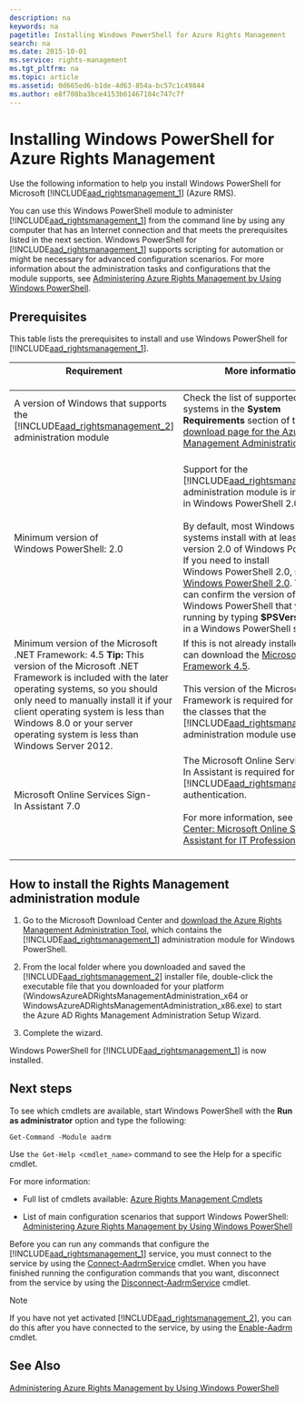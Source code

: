 ```yaml
---
description: na
keywords: na
pagetitle: Installing Windows PowerShell for Azure Rights Management
search: na
ms.date: 2015-10-01
ms.service: rights-management
ms.tgt_pltfrm: na
ms.topic: article
ms.assetid: 0d665ed6-b1de-4d63-854a-bc57c1c49844
ms.author: e8f708ba3bce4153b61467184c747c7f
---
```

# Installing Windows PowerShell for Azure Rights Management
Use the following information to help you install Windows PowerShell for Microsoft [!INCLUDE[aad_rightsmanagement_1](../Token/aad_rightsmanagement_1_md.md)] (Azure RMS).

You can use this Windows PowerShell module to administer [!INCLUDE[aad_rightsmanagement_1](../Token/aad_rightsmanagement_1_md.md)] from the command line by using any computer that has an Internet connection and that meets the prerequisites listed in the next section. Windows PowerShell for [!INCLUDE[aad_rightsmanagement_1](../Token/aad_rightsmanagement_1_md.md)] supports scripting for automation or might be necessary for advanced configuration scenarios. For more information about the administration tasks and configurations that the module supports, see [Administering Azure Rights Management by Using Windows PowerShell](../Topic/Administering_Azure_Rights_Management_by_Using_Windows_PowerShell.md).

## Prerequisites
This table lists the prerequisites to install and use Windows PowerShell for [!INCLUDE[aad_rightsmanagement_1](../Token/aad_rightsmanagement_1_md.md)].

|Requirement <br /> <br />|More information <br /> <br />|
|---------------|--------------------|
|A version of Windows that supports the [!INCLUDE[aad_rightsmanagement_2](../Token/aad_rightsmanagement_2_md.md)] administration module <br /> <br />|Check the list of supported operating systems in the **System Requirements** section of the [download page for the Azure Rights Management Administration Tool](http://go.microsoft.com/fwlink/?LinkId=257721). <br /> <br />|
|Minimum version of Windows PowerShell: 2.0 <br /> <br />|Support for the [!INCLUDE[aad_rightsmanagement_2](../Token/aad_rightsmanagement_2_md.md)] administration module is introduced in Windows PowerShell 2.0. <br /> <br />By default, most Windows operating systems install with at least version 2.0 of Windows PowerShell. If you need to install Windows PowerShell 2.0, see [Install Windows PowerShell 2.0](http://msdn.microsoft.com/library/ff637750.aspx). **Tip:** You can confirm the version of Windows PowerShell that you are running by typing **$PSVersionTable** in a Windows PowerShell session. <br />|
|Minimum version of the Microsoft .NET Framework: 4.5 **Tip:** This version of the Microsoft .NET Framework is included with the later operating systems, so you should only need to manually install it if your client operating system is less than Windows 8.0 or your server operating system is less than Windows Server 2012. <br />|If this is not already installed, you can download the [Microsoft .NET Framework 4.5](http://www.microsoft.com/download/details.aspx?id=30653). <br /> <br />This version of the Microsoft .NET Framework is required for some of the classes that the [!INCLUDE[aad_rightsmanagement_2](../Token/aad_rightsmanagement_2_md.md)] administration module uses. <br /> <br />|
|Microsoft Online Services Sign-In Assistant 7.0 <br /> <br />|The Microsoft Online Services Sign-In Assistant is required for [!INCLUDE[aad_rightsmanagement_1](../Token/aad_rightsmanagement_1_md.md)] authentication. <br /> <br />For more information, see [Download Center: Microsoft Online Services Assistant for IT Professionals RTW](http://www.microsoft.com/en-us/download/details.aspx?id=41950). <br /> <br />|

## How to install the Rights Management administration module

1. Go to the Microsoft Download Center and [download the Azure Rights Management Administration Tool](https://go.microsoft.com/fwlink/?LinkId=257721), which contains the [!INCLUDE[aad_rightsmanagement_1](../Token/aad_rightsmanagement_1_md.md)] administration module for Windows PowerShell.

2. From the local folder where you downloaded and saved the [!INCLUDE[aad_rightsmanagement_2](../Token/aad_rightsmanagement_2_md.md)] installer file, double-click the executable file that you downloaded for your platform (WindowsAzureADRightsManagementAdministration_x64 or WindowsAzureADRightsManagementAdministration_x86.exe) to start the Azure AD Rights Management Administration Setup Wizard.

3. Complete the wizard.

Windows PowerShell for [!INCLUDE[aad_rightsmanagement_1](../Token/aad_rightsmanagement_1_md.md)] is now installed.

## Next steps
To see which cmdlets are available, start Windows PowerShell with the **Run as administrator** option and type the following:

```
Get-Command -Module aadrm
```
Use `the Get-Help <cmdlet_name>` command to see the Help for a specific cmdlet.

For more information:

- Full list of cmdlets available: [Azure Rights Management Cmdlets](https://msdn.microsoft.com/library/windowsazure/dn629398.aspx)

- List of main configuration scenarios that support Windows PowerShell: [Administering Azure Rights Management by Using Windows PowerShell](../Topic/Administering_Azure_Rights_Management_by_Using_Windows_PowerShell.md)

Before you can run any commands that configure the [!INCLUDE[aad_rightsmanagement_1](../Token/aad_rightsmanagement_1_md.md)] service, you must connect to the  service by using the [Connect-AadrmService](https://msdn.microsoft.com/library/windowsazure/dn629415.aspx) cmdlet. When you have finished running the configuration commands that you want, disconnect from the service by using the [Disconnect-AadrmService](https://msdn.microsoft.com/library/windowsazure/dn629416.aspx) cmdlet.

> [!NOTE]
> If you have not yet activated [!INCLUDE[aad_rightsmanagement_2](../Token/aad_rightsmanagement_2_md.md)], you can do this after you have connected to the service, by using the [Enable-Aadrm](https://msdn.microsoft.com/library/windowsazure/dn629412.aspx) cmdlet.

## See Also
[Administering Azure Rights Management by Using Windows PowerShell](../Topic/Administering_Azure_Rights_Management_by_Using_Windows_PowerShell.md)


